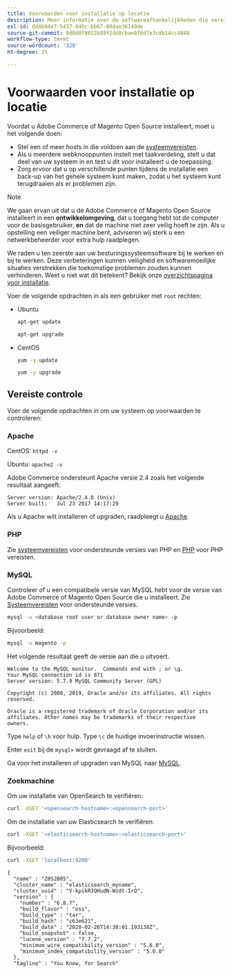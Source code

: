 ```yaml
---
title: Voorwaarden voor installatie op locatie
description: Meer informatie over de softwareafhankelijkheden die vereist zijn voor installaties in Adobe Commerce op locatie.
exl-id: dd4694e7-5437-440c-bb67-804ae36149de
source-git-commit: 8d0d8f9822b88f2dd8cbae8f6d7e3cdb14cc4848
workflow-type: tm+mt
source-wordcount: '328'
ht-degree: 1%

---
```


# Voorwaarden voor installatie op locatie

Voordat u Adobe Commerce of Magento Open Source installeert, moet u het volgende doen:

* Stel een of meer hosts in die voldoen aan de [systeemvereisten](../system-requirements.md).
* Als u meerdere webknooppunten instelt met taakverdeling, stelt u dat deel van uw systeem in en test u dit _voor_ installeert u de toepassing.
* Zorg ervoor dat u op verschillende punten tijdens de installatie een back-up van het gehele systeem kunt maken, zodat u het systeem kunt terugdraaien als er problemen zijn.

>[!NOTE]
>
>We gaan ervan uit dat u de Adobe Commerce of Magento Open Source installeert in een **ontwikkelomgeving**, dat u toegang hebt tot de computer voor de basisgebruiker, **en** dat de machine niet zeer veilig hoeft te zijn. Als u opstelling een veiliger machine bent, adviseren wij sterk u een netwerkbeheerder voor extra hulp raadplegen.

We raden u ten zeerste aan uw besturingssysteemsoftware bij te werken en bij te werken. Deze verbeteringen kunnen veiligheid en softwaremoeilijke situaties verstrekken die toekomstige problemen zouden kunnen verhinderen. Weet u niet wat dit betekent? Bekijk onze [overzichtspagina voor installatie](../overview.md).

Voer de volgende opdrachten in als een gebruiker met `root` rechten:

* Ubuntu

  ```bash
  apt-get update
  ```

  ```bash
  apt-get upgrade
  ```

* CentOS

  ```bash
  yum -y update
  ```

  ```bash
  yum -y upgrade
  ```

## Vereiste controle

Voer de volgende opdrachten in om uw systeem op voorwaarden te controleren:

### Apache

CentOS: `httpd -v`

Ubuntu: `apache2 -v`

Adobe Commerce ondersteunt Apache versie 2.4 zoals het volgende resultaat aangeeft:

```terminal
Server version: Apache/2.4.0 (Unix)
Server built:   Jul 23 2017 14:17:29
```

Als u Apache wilt installeren of upgraden, raadpleegt u [Apache](web-server/apache.md).

### PHP

Zie [systeemvereisten](../system-requirements.md) voor ondersteunde versies van PHP en [PHP](../system-requirements.md#php-settings) voor PHP vereisten.

### MySQL

Controleer of u een compatibele versie van MySQL hebt voor de versie van Adobe Commerce of Magento Open Source die u installeert. Zie [Systeemvereisten](../system-requirements.md) voor ondersteunde versies.

```bash
mysql -u <database root user or database owner name> -p
```

Bijvoorbeeld:

```bash
mysql -u magento -p
```

Het volgende resultaat geeft de versie aan die u uitvoert.

```terminal
Welcome to the MySQL monitor.  Commands end with ; or \g.
Your MySQL connection id is 871
Server version: 5.7.9 MySQL Community Server (GPL)

Copyright (c) 2000, 2019, Oracle and/or its affiliates. All rights reserved.

Oracle is a registered trademark of Oracle Corporation and/or its
affiliates. Other names may be trademarks of their respective
owners.
```

Type `help` of `\h` voor hulp. Type `\c` de huidige invoerinstructie wissen.

Enter `exit` bij de `mysql>` wordt gevraagd af te sluiten.

Ga voor het installeren of upgraden van MySQL naar [MySQL](database/mysql.md).

### Zoekmachine

Om uw installatie van OpenSearch te verifiëren:

```bash
curl -XGET '<opensearch-hostname>:<opensearch-port>'
```

Om de installatie van uw Elasticsearch te verifiëren:

```bash
curl -XGET '<elasticsearch-hostname>:<elasticsearch-port>'
```

Bijvoorbeeld:

```bash
curl -XGET 'localhost:9200'
```

```terminal
{
  "name" : "Z0S2B05",
  "cluster_name" : "elasticsearch_myname",
  "cluster_uuid" : "V-kpikRJQHudN-Wzdt-IrQ",
  "version" : {
    "number" : "6.8.7",
    "build_flavor" : "oss",
    "build_type" : "tar",
    "build_hash" : "c63e621",
    "build_date" : "2020-02-26T14:38:01.193138Z",
    "build_snapshot" : false,
    "lucene_version" : "7.7.2",
    "minimum_wire_compatibility_version" : "5.6.0",
    "minimum_index_compatibility_version" : "5.0.0"
  },
  "tagline" : "You Know, for Search"
```
